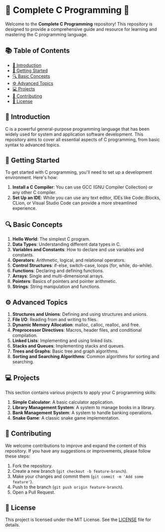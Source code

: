 # 🌟 Complete C Programming 🌟

Welcome to the **Complete C Programming** repository! This repository is designed to provide a comprehensive guide and resource for learning and mastering the C programming language.

## 📚 Table of Contents

- [📖 Introduction](#introduction)
- [🚀 Getting Started](#getting-started)
- [🔍 Basic Concepts](#basic-concepts)
- [⚙️ Advanced Topics](#advanced-topics)
- [💻 Projects](#projects)
- [🤝 Contributing](#contributing)
- [📜 License](#license)

## 📖 Introduction

C is a powerful general-purpose programming language that has been widely used for system and application software development. This repository aims to cover all essential aspects of C programming, from basic syntax to advanced topics.

## 🚀 Getting Started

To get started with C programming, you'll need to set up a development environment. Here's how:

1. **Install a C Compiler**: You can use GCC (GNU Compiler Collection) or any other C compiler.
2. **Set Up an IDE**: While you can use any text editor, IDEs like Code::Blocks, CLion, or Visual Studio Code can provide a more streamlined experience.

## 🔍 Basic Concepts

1. **Hello World**: The simplest C program.
2. **Data Types**: Understanding different data types in C.
3. **Variables and Constants**: How to declare and use variables and constants.
4. **Operators**: Arithmetic, logical, and relational operators.
5. **Control Structures**: if-else, switch-case, loops (for, while, do-while).
6. **Functions**: Declaring and defining functions.
7. **Arrays**: Single and multi-dimensional arrays.
8. **Pointers**: Basics of pointers and pointer arithmetic.
9. **Strings**: String manipulation and functions.

## ⚙️ Advanced Topics

1. **Structures and Unions**: Defining and using structures and unions.
2. **File I/O**: Reading from and writing to files.
3. **Dynamic Memory Allocation**: malloc, calloc, realloc, and free.
4. **Preprocessor Directives**: Macros, header files, and conditional compilation.
5. **Linked Lists**: Implementing and using linked lists.
6. **Stacks and Queues**: Implementing stacks and queues.
7. **Trees and Graphs**: Basic tree and graph algorithms.
8. **Sorting and Searching Algorithms**: Common algorithms for sorting and searching.

## 💻 Projects

This section contains various projects to apply your C programming skills:

1. **Simple Calculator**: A basic calculator application.
2. **Library Management System**: A system to manage books in a library.
3. **Bank Management System**: A system to handle banking operations.
4. **Snake Game**: A classic snake game implementation.

## 🤝 Contributing

We welcome contributions to improve and expand the content of this repository. If you have any suggestions or improvements, please follow these steps:

1. Fork the repository.
2. Create a new branch (`git checkout -b feature-branch`).
3. Make your changes and commit them (`git commit -m 'Add some feature'`).
4. Push to the branch (`git push origin feature-branch`).
5. Open a Pull Request.

## 📜 License

This project is licensed under the MIT License. See the [LICENSE](LICENSE) file for details.
